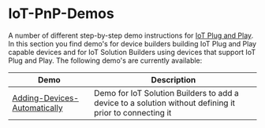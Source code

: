 # IoT-PnP-Demos
A number of different step-by-step demo instructions for [IoT Plug and Play](https://docs.microsoft.com/en-us/azure/iot-pnp/).
In this section you find demo's for device builders building IoT Plug and Play capable devices and for IoT Solution Builders using devices that support IoT Plug and Play.
The following demo's are currently available:

Demo | Description
---|---
[Adding-Devices-Automatically](Adding-Devices-Automatically/README.md) | Demo for IoT Solution Builders to add a device to a solution without defining it prior to connecting it
